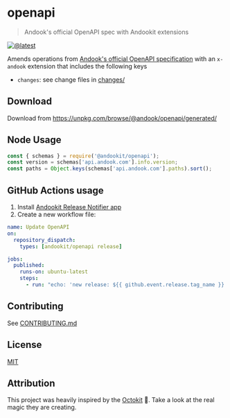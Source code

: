 # openapi

> Andook's official OpenAPI spec with Andookit extensions

[![@latest](https://img.shields.io/npm/v/@andookit/openapi.svg)](https://www.npmjs.com/package/@andookit/openapi)

Amends operations from [Andook's official OpenAPI specification](https://github.com/andook/rest-api-description/) with an `x-andook` extension that includes the following keys

- `changes`: see change files in [changes/](changes/)

## Download

Download from https://unpkg.com/browse/@andook/openapi/generated/

## Node Usage

```js
const { schemas } = require('@andookit/openapi');
const version = schemas['api.andook.com'].info.version;
const paths = Object.keys(schemas['api.andook.com'].paths).sort();
```

## GitHub Actions usage

1. Install [Andookit Release Notifier app](https://github.com/apps/andookit-release-notifier/)
2. Create a new workflow file:

```yml
name: Update OpenAPI
on:
  repository_dispatch:
    types: [andookit/openapi release]

jobs:
  published:
    runs-on: ubuntu-latest
    steps:
      - run: "echo: 'new release: ${{ github.event.release.tag_name }}'"
```

## Contributing

See [CONTRIBUTING.md](CONTRIBUTING.md)

## License

[MIT](LICENSE)

## Attribution

This project was heavily inspired by the [Octokit](https://github.com/octokit/openapi) 💖. Take a look at the real magic they are creating.
